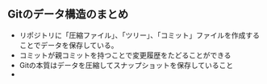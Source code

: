 ## Gitのデータ構造のまとめ

- リポジトリに「圧縮ファイル」、「ツリー」、「コミット」ファイルを作成することでデータを保存している。
- コミットが親コミットを持つことで変更履歴をたどることができる
- Gitの本質はデータを圧縮してスナップショットを保存していること
- 
